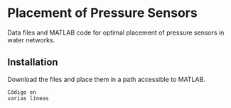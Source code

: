 # Placement of Pressure Sensors
Data files and MATLAB code for optimal placement of pressure sensors in water networks.

## Installation
Download the files and place them in a path accessible to MATLAB.

 ``` [MATLAB]
 Código en 
 varias líneas
 ```
